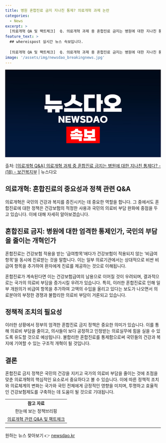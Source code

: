 ```yaml
---
title: 병원 혼합진료 금지 지나친 통제? 의료개혁 과제 논란
categories:
  - News
excerpt: >
  [의료개혁 QA 및 팩트체크]  Q. 의료개혁 과제 중 혼합진료 금지는 병원에 대한 지나친 통제다?  국민 …
feature_text: >
  ## whereispost 실시간 뉴스 속보입니다.

  [의료개혁 QA 및 팩트체크]  Q. 의료개혁 과제 중 혼합진료 금지는 병원에 대한 지나친 통제다?  국민 …
image: '/assets/img/newsdao_breakingnews.jpg'
---
```


![뉴스다오 속보](/assets/img/newsdao_breakingnews.jpg)

<p>출처: <a href="https://newsdao.kr/3459" rel="dofollow">[의료개혁 Q&A] 의료개혁 과제 중 혼합진료 금지는 병원에 대한 지나친 통제다? - (18) - 보건복지부</a> | 뉴스다오</p>

<h2>의료개혁: 혼합진료의 중요성과 정책 관련 Q&A</h2>

의료개혁은 국민의 건강과 복지를 증진시키는 데 중요한 역할을 합니다. 그 중에서도 혼합진료에 대한 정책은 건강보험의 적정한 사용과 국민의 의료비 부담 완화에 중점을 두고 있습니다. 이에 대해 자세히 알아보겠습니다.

<h2>혼합진료 금지: 병원에 대한 엄격한 통제인가, 국민의 부담을 줄이는 개혁인가</h2>

<p data-ke-size="size16">혼합진료는 건강보험 적용을 받는 ‘급여항목’에다가 건강보험이 적용되지 않는 ‘비급여항목’을 동시에 진료받는 것을 말합니다. 이는 일부 의료기관에서는 상대적으로 비싼 비급여 항목을 추가하여 환자에게 진료를 제공하는 것으로 이해됩니다.</p>

<p data-ke-size="size16">혼합진료가 계속된다면 이는 건강보험급여의 남용으로 이어질 것이 우려되며, 결과적으로는 국가의 의료비 부담을 증가시킬 우려가 있습니다. 특히, 이러한 혼합진료로 인해 일부 개원의가 비급여 항목을 추가하여 고액의 수입을 올리고 있다는 보도가 나오면서 의료분야의 부정한 경쟁과 불합리한 의료비 부담이 거론되고 있습니다.</p>

<h2>정책적 조치의 필요성</h2>

<p data-ke-size="size16">이러한 상황에서 정부의 엄격한 혼합진료 금지 정책은 중요한 의미가 있습니다. 이를 통해 의료비 부담을 줄이고, 의사들이 보다 공정하고 인정받는 의료실무에 힘을 실을 수 있도록 유도할 것으로 예상됩니다. 불합리한 혼합진료를 통제함으로써 국민들의 건강과 복지에 기여할 수 있는 구조적 개혁이 될 것입니다.</p>

<h2>결론</h2>

<p data-ke-size="size16">혼합진료 금지 정책은 국민의 건강을 지키고 국가의 의료비 부담을 줄이는 것에 초점을 맞춘 의료개혁의 핵심적인 요소로서 중요하다고 볼 수 있습니다. 이에 따른 정책적 조치와 의료체계의 변화는 국가와 국민 전체에게 긍정적인 영향을 미치며, 투명하고 효율적인 건강보험제도를 구축하는 데 도움이 될 것으로 기대됩니다.</p>

<table>
  <tr>
    <td style="text-align: center; height: 17px;"><b>참고 자료</b></td>
  </tr>
  <tr>
    <td style="text-align: center;">한눈에 보는 정책브리핑</td>
  </tr>
  <tr>
    <td style="text-align: center;"><a href="https://newsdao.kr/3459">의료개혁 관련 Q&A 및 팩트체크</a></td>
  </tr>
</table>
<hr> 

원하는 뉴스 찾아보기 👉 <a href="https://newsdao.kr" rel="dofollow">newsdao.kr</a>


